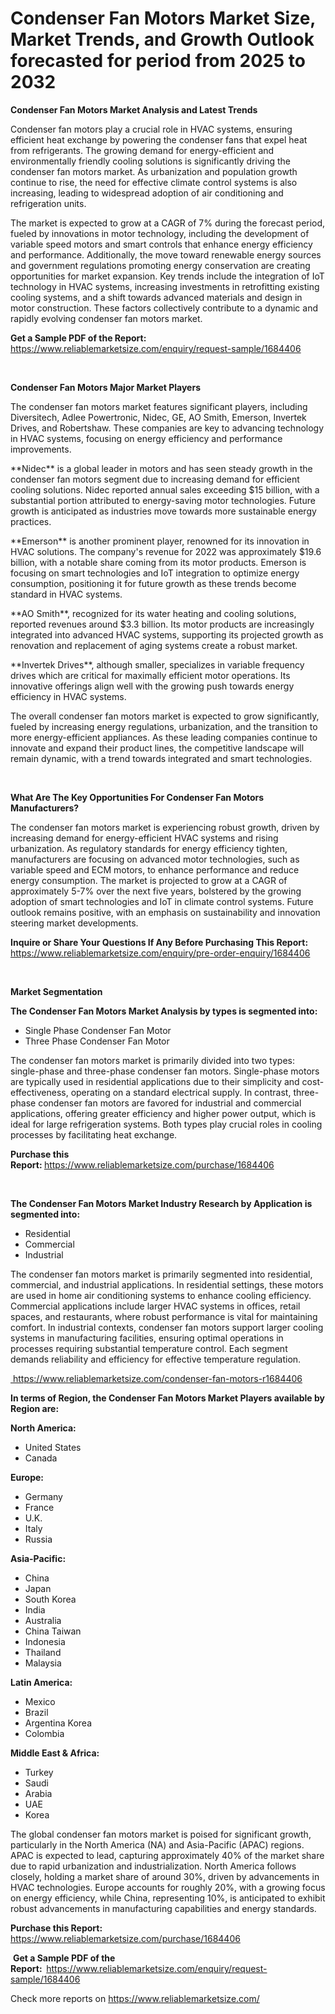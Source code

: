 <p><h1>Condenser Fan Motors Market Size, Market Trends, and Growth Outlook forecasted for period from 2025 to 2032</h1></p><p><strong>Condenser Fan Motors Market Analysis and Latest Trends</strong></p>
<p><p>Condenser fan motors play a crucial role in HVAC systems, ensuring efficient heat exchange by powering the condenser fans that expel heat from refrigerants. The growing demand for energy-efficient and environmentally friendly cooling solutions is significantly driving the condenser fan motors market. As urbanization and population growth continue to rise, the need for effective climate control systems is also increasing, leading to widespread adoption of air conditioning and refrigeration units.</p><p>The market is expected to grow at a CAGR of 7% during the forecast period, fueled by innovations in motor technology, including the development of variable speed motors and smart controls that enhance energy efficiency and performance. Additionally, the move toward renewable energy sources and government regulations promoting energy conservation are creating opportunities for market expansion. Key trends include the integration of IoT technology in HVAC systems, increasing investments in retrofitting existing cooling systems, and a shift towards advanced materials and design in motor construction. These factors collectively contribute to a dynamic and rapidly evolving condenser fan motors market.</p></p>
<p><strong>Get a Sample PDF of the Report:&nbsp;</strong> <a href="https://www.reliablemarketsize.com/enquiry/request-sample/1684406?utm_campaign=3254&utm_medium=2&utm_source=Github&utm_content=ia&utm_term=06042025&utm_id=condenser-fan-motors">https://www.reliablemarketsize.com/enquiry/request-sample/1684406</a></p>
<p>&nbsp;</p>
<p><strong>Condenser Fan Motors Major Market Players</strong></p>
<p><p>The condenser fan motors market features significant players, including Diversitech, Adlee Powertronic, Nidec, GE, AO Smith, Emerson, Invertek Drives, and Robertshaw. These companies are key to advancing technology in HVAC systems, focusing on energy efficiency and performance improvements.</p><p>**Nidec** is a global leader in motors and has seen steady growth in the condenser fan motors segment due to increasing demand for efficient cooling solutions. Nidec reported annual sales exceeding $15 billion, with a substantial portion attributed to energy-saving motor technologies. Future growth is anticipated as industries move towards more sustainable energy practices.</p><p>**Emerson** is another prominent player, renowned for its innovation in HVAC solutions. The company's revenue for 2022 was approximately $19.6 billion, with a notable share coming from its motor products. Emerson is focusing on smart technologies and IoT integration to optimize energy consumption, positioning it for future growth as these trends become standard in HVAC systems.</p><p>**AO Smith**, recognized for its water heating and cooling solutions, reported revenues around $3.3 billion. Its motor products are increasingly integrated into advanced HVAC systems, supporting its projected growth as renovation and replacement of aging systems create a robust market.</p><p>**Invertek Drives**, although smaller, specializes in variable frequency drives which are critical for maximally efficient motor operations. Its innovative offerings align well with the growing push towards energy efficiency in HVAC systems.</p><p>The overall condenser fan motors market is expected to grow significantly, fueled by increasing energy regulations, urbanization, and the transition to more energy-efficient appliances. As these leading companies continue to innovate and expand their product lines, the competitive landscape will remain dynamic, with a trend towards integrated and smart technologies.</p></p>
<p>&nbsp;</p>
<p><strong>What Are The Key Opportunities For Condenser Fan Motors Manufacturers?</strong></p>
<p><p>The condenser fan motors market is experiencing robust growth, driven by increasing demand for energy-efficient HVAC systems and rising urbanization. As regulatory standards for energy efficiency tighten, manufacturers are focusing on advanced motor technologies, such as variable speed and ECM motors, to enhance performance and reduce energy consumption. The market is projected to grow at a CAGR of approximately 5-7% over the next five years, bolstered by the growing adoption of smart technologies and IoT in climate control systems. Future outlook remains positive, with an emphasis on sustainability and innovation steering market developments.</p></p>
<p><strong>Inquire or Share Your Questions If Any Before Purchasing This Report:</strong> <a href="https://www.reliablemarketsize.com/enquiry/pre-order-enquiry/1684406?utm_campaign=3254&utm_medium=2&utm_source=Github&utm_content=ia&utm_term=06042025&utm_id=condenser-fan-motors">https://www.reliablemarketsize.com/enquiry/pre-order-enquiry/1684406</a></p>
<p>&nbsp;</p>
<p><strong>Market Segmentation</strong></p>
<p><strong>The Condenser Fan Motors Market Analysis by types is segmented into:</strong></p>
<p><ul><li>Single Phase Condenser Fan Motor</li><li>Three Phase Condenser Fan Motor</li></ul></p>
<p><p>The condenser fan motors market is primarily divided into two types: single-phase and three-phase condenser fan motors. Single-phase motors are typically used in residential applications due to their simplicity and cost-effectiveness, operating on a standard electrical supply. In contrast, three-phase condenser fan motors are favored for industrial and commercial applications, offering greater efficiency and higher power output, which is ideal for large refrigeration systems. Both types play crucial roles in cooling processes by facilitating heat exchange.</p></p>
<p><strong>Purchase this Report:&nbsp;</strong><a href="https://www.reliablemarketsize.com/purchase/1684406?utm_campaign=3254&utm_medium=2&utm_source=Github&utm_content=ia&utm_term=06042025&utm_id=condenser-fan-motors">https://www.reliablemarketsize.com/purchase/1684406</a></p>
<p>&nbsp;</p>
<p><strong>The Condenser Fan Motors Market Industry Research by Application is segmented into:</strong></p>
<p><ul><li>Residential</li><li>Commercial</li><li>Industrial</li></ul></p>
<p><p>The condenser fan motors market is primarily segmented into residential, commercial, and industrial applications. In residential settings, these motors are used in home air conditioning systems to enhance cooling efficiency. Commercial applications include larger HVAC systems in offices, retail spaces, and restaurants, where robust performance is vital for maintaining comfort. In industrial contexts, condenser fan motors support larger cooling systems in manufacturing facilities, ensuring optimal operations in processes requiring substantial temperature control. Each segment demands reliability and efficiency for effective temperature regulation.</p></p>
<p><a href="https://www.reliablemarketsize.com/condenser-fan-motors-r1684406?utm_campaign=3254&utm_medium=2&utm_source=Github&utm_content=ia&utm_term=06042025&utm_id=condenser-fan-motors">&nbsp;https://www.reliablemarketsize.com/condenser-fan-motors-r1684406</a></p>
<p><strong>In terms of Region, the Condenser Fan Motors Market Players available by Region are:</strong></p>
<p>
    <p> <strong> North America: </strong>
        <ul>
            <li>United States</li>
            <li>Canada</li>
        </ul>
        </p> 
    <p> <strong> Europe: </strong>
        <ul>
            <li>Germany</li>
            <li>France</li>
            <li>U.K.</li>
            <li>Italy</li>
            <li>Russia</li>
        </ul>
        </p> 
    <p> <strong> Asia-Pacific: </strong>
        <ul>
            <li>China</li>
            <li>Japan</li>
            <li>South Korea</li>
            <li>India</li>
            <li>Australia</li>
            <li>China Taiwan</li>
            <li>Indonesia</li>
            <li>Thailand</li>
            <li>Malaysia</li>
        </ul>
        </p> 
    <p> <strong> Latin America: </strong>
        <ul>
            <li>Mexico</li>
            <li>Brazil</li>
            <li>Argentina Korea</li>
            <li>Colombia</li>
        </ul>
        </p> 
    <p> <strong> Middle East & Africa: </strong>
        <ul>
            <li>Turkey</li>
            <li>Saudi</li>
            <li>Arabia</li>
            <li>UAE</li>
            <li>Korea</li>
        </ul>
    </p>
    </p>
<p><p>The global condenser fan motors market is poised for significant growth, particularly in the North America (NA) and Asia-Pacific (APAC) regions. APAC is expected to lead, capturing approximately 40% of the market share due to rapid urbanization and industrialization. North America follows closely, holding a market share of around 30%, driven by advancements in HVAC technologies. Europe accounts for roughly 20%, with a growing focus on energy efficiency, while China, representing 10%, is anticipated to exhibit robust advancements in manufacturing capabilities and energy standards.</p></p>
<p><strong>Purchase this Report: </strong><a href="https://www.reliablemarketsize.com/purchase/1684406?utm_campaign=3254&utm_medium=2&utm_source=Github&utm_content=ia&utm_term=06042025&utm_id=condenser-fan-motors">https://www.reliablemarketsize.com/purchase/1684406</a></p>
<p>&nbsp;<strong>Get a Sample PDF of the Report:&nbsp;&nbsp;</strong><a href="https://www.reliablemarketsize.com/enquiry/request-sample/1684406?utm_campaign=3254&utm_medium=2&utm_source=Github&utm_content=ia&utm_term=06042025&utm_id=condenser-fan-motors">https://www.reliablemarketsize.com/enquiry/request-sample/1684406</a></p>
<p><strong></strong></p>
<p>Check more reports on <a href="https://www.reliablemarketsize.com/?utm_campaign=3254&utm_medium=2&utm_source=Github&utm_content=ia&utm_term=06042025&utm_id=condenser-fan-motors">https://www.reliablemarketsize.com/</a></p>